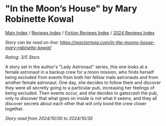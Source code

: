 # "In the Moon’s House" by Mary Robinette Kowal

[Main Index](../../../README.md) / [Reviews Index](../../README.md) / [Fiction Reviews Index](../README.md) / [2024 Reviews Index](README.md)

*Story can be read on-line: <https://reactormag.com/in-the-moons-house-mary-robinette-kowal/>*

*Rating: 3/5 Stars*

A story set in the author's "Lady Astronaut" series, this one looks at a female astronaut in a backup crew for a moon mission, who finds herself being excluded from events from both her fellow male astronauts and from another female astronaut. One day, she decides to follow them and discover they were all secretly going to a particular pub, increasing her feelings of being excluded. Then events occur, and she decides to gatecrash the pub, only to discover that what goes on inside is not what it seems, and they all discover secrets about each other that will only bond the crew closer together.

*Story read from 2024/10/30 to 2024/10/30*
